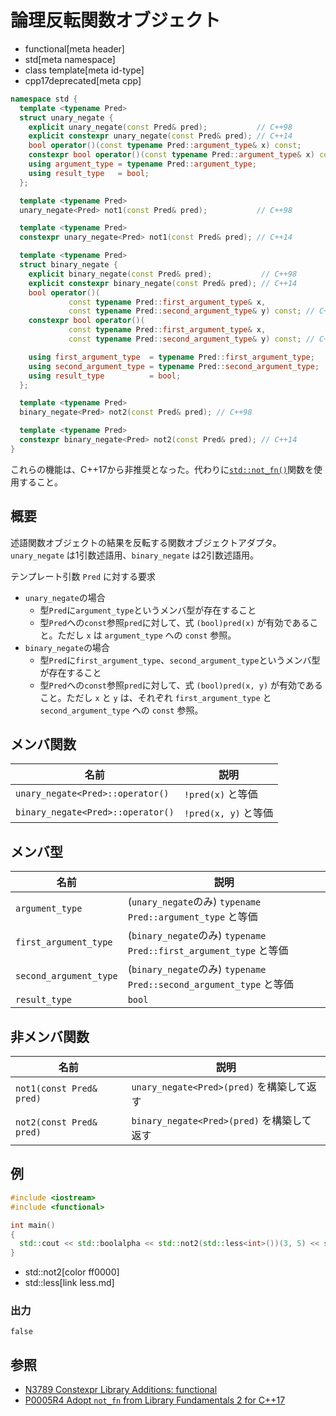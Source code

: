 # 論理反転関数オブジェクト
* functional[meta header]
* std[meta namespace]
* class template[meta id-type]
* cpp17deprecated[meta cpp]

```cpp
namespace std {
  template <typename Pred>
  struct unary_negate {
    explicit unary_negate(const Pred& pred);           // C++98
    explicit constexpr unary_negate(const Pred& pred); // C++14
    bool operator()(const typename Pred::argument_type& x) const;           // C++98
    constexpr bool operator()(const typename Pred::argument_type& x) const; // C++14
    using argument_type = typename Pred::argument_type;
    using result_type   = bool;
  };

  template <typename Pred>
  unary_negate<Pred> not1(const Pred& pred);           // C++98

  template <typename Pred>
  constexpr unary_negate<Pred> not1(const Pred& pred); // C++14

  template <typename Pred>
  struct binary_negate {
    explicit binary_negate(const Pred& pred);           // C++98
    explicit constexpr binary_negate(const Pred& pred); // C++14
    bool operator()(
             const typename Pred::first_argument_type& x,
             const typename Pred::second_argument_type& y) const; // C++98
    constexpr bool operator()(
             const typename Pred::first_argument_type& x,
             const typename Pred::second_argument_type& y) const; // C++14

    using first_argument_type  = typename Pred::first_argument_type;
    using second_argument_type = typename Pred::second_argument_type;
    using result_type          = bool;
  };

  template <typename Pred>
  binary_negate<Pred> not2(const Pred& pred); // C++98

  template <typename Pred>
  constexpr binary_negate<Pred> not2(const Pred& pred); // C++14
}
```

これらの機能は、C++17から非推奨となった。代わりに[`std::not_fn()`](not_fn.md)関数を使用すること。


## 概要
述語関数オブジェクトの結果を反転する関数オブジェクトアダプタ。`unary_negate` は1引数述語用、`binary_negate` は2引数述語用。


テンプレート引数 `Pred` に対する要求

- `unary_negate`の場合
	- 型`Pred`に`argument_type`というメンバ型が存在すること
	- 型`Pred`への`const`参照`pred`に対して、式 `(bool)pred(x)` が有効であること。ただし `x` は `argument_type` への `const` 参照。
- `binary_negate`の場合
	- 型`Pred`に`first_argument_type`、`second_argument_type`というメンバ型が存在すること
	- 型`Pred`への`const`参照`pred`に対して、式 `(bool)pred(x, y)` が有効であること。ただし `x` と `y` は、それぞれ `first_argument_type` と `second_argument_type` への `const` 参照。


## メンバ関数

| 名前 | 説明 |
|-----------------------------------|------------------------------------|
| `unary_negate<Pred>::operator()`  | `!pred(x)` と等価 |
| `binary_negate<Pred>::operator()` | `!pred(x, y)` と等価 |


## メンバ型

| 名前 | 説明 |
|------------------------|-------------------------------------------------------------------------|
| `argument_type`        | (`unary_negate`のみ) `typename Pred::argument_type` と等価 |
| `first_argument_type`  | (`binary_negate`のみ) `typename Pred::first_argument_type` と等価 |
| `second_argument_type` | (`binary_negate`のみ) `typename Pred::second_argument_type` と等価 |
| `result_type`          | `bool` |


## 非メンバ関数

| 名前 | 説明 |
|--------------------------|--------------------------------------------|
| `not1(const Pred& pred)` | `unary_negate<Pred>(pred)` を構築して返す  |
| `not2(const Pred& pred)` | `binary_negate<Pred>(pred)` を構築して返す |


## 例
```cpp
#include <iostream>
#include <functional>

int main()
{
  std::cout << std::boolalpha << std::not2(std::less<int>())(3, 5) << std::endl;
}
```
* std::not2[color ff0000]
* std::less[link less.md]

### 出力
```
false
```

## 参照
- [N3789 Constexpr Library Additions: functional](http://www.open-std.org/jtc1/sc22/wg21/docs/papers/2013/n3789.htm)
- [P0005R4 Adopt `not_fn` from Library Fundamentals 2 for C++17](http://www.open-std.org/jtc1/sc22/wg21/docs/papers/2016/p0005r4.html)
